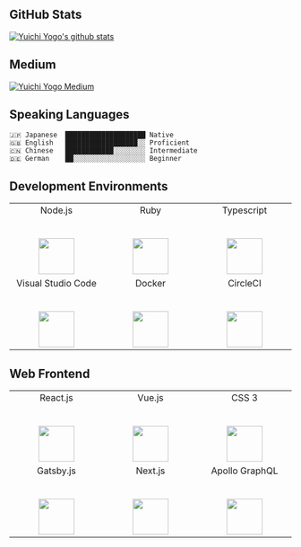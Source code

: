 ## GitHub Stats

[![Yuichi Yogo's github stats](https://github-readme-stats.vercel.app/api?username=yuichkun&count_private=true&show_icons=true&theme=dracula&hide=issues,contribs)](https://github.com/anuraghazra/github-readme-stats)

## Medium

[![Yuichi Yogo Medium](https://github-readme-medium.vercel.app/?username=yuichkun)](https://medium.com/@yuichkun)

## Speaking Languages

    🇯🇵 Japanese  ████████████████████ Native  
    🇬🇧 English   ██████████████████░░ Proficient  
    🇨🇳 Chinese   ████████████░░░░░░░░ Intermediate  
    🇩🇪 German    ██░░░░░░░░░░░░░░░░░░ Beginner  

## Development Environments

<table>
  <tbody>
    <tr valign="top">
      <td width="25%" align="center">
        <span>Node.js</span><br><br><br>
        <img height="64px" src="https://cdn.svgporn.com/logos/nodejs.svg">
      </td>
      <td width="25%" align="center">
        <span>Ruby</span><br><br><br>
        <img height="64px" src="https://cdn.svgporn.com/logos/ruby.svg">
      </td>
      <td width="25%" align="center">
        <span>Typescript</span><br><br><br>
        <img height="64px" src="https://cdn.svgporn.com/logos/typescript.svg">
      </td>
    </tr>
    <tr valign="top">
      <td width="25%" align="center">
        <span>Visual Studio Code</span><br><br><br>
        <img height="64px" src="https://cdn.svgporn.com/logos/visual-studio-code.svg">
      </td>
      <td width="25%" align="center">
        <span>Docker</span><br><br><br>
        <img height="64px" src="https://cdn.svgporn.com/logos/docker.svg">
      </td>
      <td width="25%" align="center">
        <span>CircleCI</span><br><br><br>
        <img height="64px" src="https://cdn.svgporn.com/logos/circleci.svg">
      </td>
    </tr>
  </tbody>
</table>

## Web Frontend

<table>
  <tbody>
    <tr valign="top">
      <td width="25%" align="center">
        <span>React.js</span><br><br><br>
        <img height="64px" src="https://cdn.svgporn.com/logos/react.svg">
      </td>
      <td width="25%" align="center">
        <span>Vue.js</span><br><br><br>
        <img height="64px" src="https://cdn.svgporn.com/logos/vue.svg">
      </td>
      <td width="25%" align="center">
        <span>CSS 3</span><br><br><br>
        <img height="64px" src="https://cdn.svgporn.com/logos/css-3.svg">
      </td>
    </tr>
    <tr valign="top">
      <td width="25%" align="center">
        <span>Gatsby.js</span><br><br><br>
        <img height="64px" src="https://cdn.svgporn.com/logos/gatsby.svg">
      </td>
      <td width="25%" align="center">
        <span>Next.js</span><br><br><br>
        <img height="64px" src="https://cdn.svgporn.com/logos/nextjs.svg">
      </td>
      <td width="25%" align="center">
        <span>Apollo GraphQL</span><br><br><br>
        <img height="64px" src="https://cdn.worldvectorlogo.com/logos/apollo-graphql-1.svg">
      </td>
    </tr>
  </tbody>
</table>
